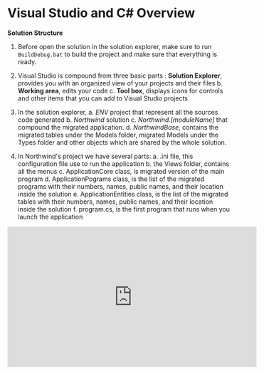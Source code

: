 ﻿
# Visual Studio and C# Overview

**Solution Structure**


1.  Before open the solution in the solution explorer, make sure to run `BuildDebug.bat` to build the project and make sure that everything is ready.
2.	Visual Studio is compound from three basic parts :
    **Solution Explorer**, provides you with an organized view of your projects and their files
	b. **Working area**, edits your code
	c. **Tool box**, displays icons for controls and other items that you can add to Visual Studio projects
4. In the solution explorer, 
	a. *ENV* project that represent all the sources code generated
	b. *Northwind* solution 
	c. *Northwind.[moduleName]* that compound the migrated application.
	d. *NorthwindBase*, contains the migrated tables under the Models folder, migrated Models under the Types folder and other objects which are shared by the whole solution.

5. In Northwind's project we have several parts:
	 a. .ini file, this configuration file use to run the application
	 b. the Views folder, contains all the menus
	 c. ApplicationCore class, is migrated version of the main program
	 d. ApplicationPograms class, is the list of the migrated programs with their numbers, names, public names, and their location inside the solution
	 e. ApplicationEntities class, is the list of the migrated tables with their numbers, names, public names, and their location inside the solution
	 f. program.cs, is the first program that runs when you launch the application
	 

<iframe width="560" height="315" src="https://www.youtube.com/embed/cqMe4SoLVzY" frameborder="0" allowfullscreen></iframe>